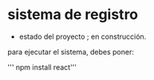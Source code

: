 <h1> sistema de registro</h1>

- estado del proyecto ; en construcción.

para ejecutar el sistema, debes poner:

''' npm install react'''
